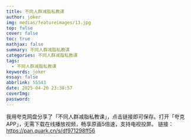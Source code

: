 ```yaml
---
title: 不同人群减脂私教课
author: joker
img: medias/featureimages/13.jpg
top: false
cover: false
toc: true
mathjax: false
summary: 不同人群减脂私教课
categories: 不同人群减脂私教课
tags:
  - 不同人群减脂私教课
keywords: joker
essay: false
abbrlink: 55543
date: 2025-04-20 23:38:57
coverImg:
password:
---
```


我用夸克网盘分享了「不同人群减脂私教课」，点击链接即可保存。打开「夸克APP」，无需下载在线播放视频，畅享原画5倍速，支持电视投屏。
链接：https://pan.quark.cn/s/df971298ff56
